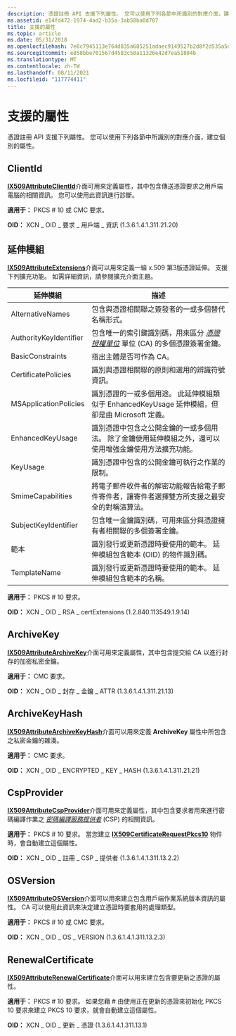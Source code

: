 ```yaml
---
description: 憑證註冊 API 支援下列屬性。 您可以使用下列各節中所識別的對應介面，建立個別的屬性。
ms.assetid: e14fd472-1974-4ad2-b35a-3ab58ba0d707
title: 支援的屬性
ms.topic: article
ms.date: 05/31/2018
ms.openlocfilehash: 7e8c7945113e764d835a685251adaec9149527b2d8f2d535a5dd24f26a5623bf
ms.sourcegitcommit: e858bbe701567d4583c50a11326e42d7ea51804b
ms.translationtype: MT
ms.contentlocale: zh-TW
ms.lasthandoff: 08/11/2021
ms.locfileid: "117774411"
---
```

# <a name="supported-attributes"></a>支援的屬性

憑證註冊 API 支援下列屬性。 您可以使用下列各節中所識別的對應介面，建立個別的屬性。

## <a name="clientid"></a>ClientId

[**IX509AttributeClientId**](/windows/desktop/api/CertEnroll/nn-certenroll-ix509attributeclientid)介面可用來定義屬性，其中包含傳送憑證要求之用戶端電腦的相關資訊。 您可以使用此資訊進行診斷。

**適用于：** PKCS \# 10 或 CMC 要求。

**OID：** XCN \_ OID \_ 要求 \_ 用戶端 \_ 資訊 (1.3.6.1.4.1.311.21.20) 

## <a name="extensions"></a>延伸模組

[**IX509AttributeExtensions**](/windows/desktop/api/CertEnroll/nn-certenroll-ix509attributeextensions)介面可以用來定義一組 x.509 第3版憑證延伸。 支援下列擴充功能。 如需詳細資訊，請參閱擴充介面主題。



| 延伸模組              | 描述                                                                                                                                                                                                                      |
|------------------------|----------------------------------------------------------------------------------------------------------------------------------------------------------------------------------------------------------------------------------|
| AlternativeNames       | 包含與憑證相關聯之簽發者的一或多個替代名稱形式。                                                                                                                                       |
| AuthorityKeyIdentifier | 包含唯一的索引鍵識別碼，用來區分 [*憑證授權單位*](/windows/desktop/SecGloss/c-gly) 單位 (CA) 的多個憑證簽署金鑰。 |
| BasicConstraints       | 指出主體是否可作為 CA。                                                                                                                                                                                   |
| CertificatePolicies    | 識別與憑證相關聯的原則和選用的辨識符號資訊。                                                                                                                                      |
| MSApplicationPolicies  | 識別憑證的一或多個用途。 此延伸模組類似于 EnhancedKeyUsage 延伸模組，但卻是由 Microsoft 定義。                                                                                           |
| EnhancedKeyUsage       | 識別憑證中包含之公開金鑰的一或多個用法。 除了金鑰使用延伸模組之外，還可以使用增強金鑰使用方法擴充功能。                                                  |
| KeyUsage               | 識別憑證中包含的公開金鑰可執行之作業的限制。                                                                                                                  |
| SmimeCapabilities      | 將電子郵件收件者的解密功能報告給電子郵件寄件者，讓寄件者選擇雙方所支援之最安全的對稱演算法。                                                      |
| SubjectKeyIdentifier   | 包含唯一金鑰識別碼，可用來區分與憑證擁有者相關聯的多個簽署金鑰。                                                                                          |
| 範本               | 識別發行或更新憑證時要使用的範本。 延伸模組包含範本 (OID) 的物件識別碼。                                                                                       |
| TemplateName           | 識別發行或更新憑證時要使用的範本。 延伸模組包含範本的名稱。                                                                                                          |



 

**適用于：** PKCS \# 10 要求。

**OID：** XCN \_ OID \_ RSA \_ certExtensions (1.2.840.113549.1.9.14) 

## <a name="archivekey"></a>ArchiveKey

[**IX509AttributeArchiveKey**](/windows/desktop/api/CertEnroll/nn-certenroll-ix509attributearchivekey)介面可用來定義屬性，其中包含提交給 CA 以進行封存的加密私密金鑰。

**適用于：** CMC 要求。

**OID：** XCN \_ OID \_ 封存 \_ 金鑰 \_ ATTR (1.3.6.1.4.1.311.21.13) 

## <a name="archivekeyhash"></a>ArchiveKeyHash

[**IX509AttributeArchiveKeyHash**](/windows/desktop/api/CertEnroll/nn-certenroll-ix509attributearchivekeyhash)介面可以用來定義 **ArchiveKey** 屬性中所包含之私密金鑰的雜湊。

**適用于：** CMC 要求。

**OID：** XCN \_ OID \_ ENCRYPTED \_ KEY \_ HASH (1.3.6.1.4.1.311.21.21) 

## <a name="cspprovider"></a>CspProvider

[**IX509AttributeCspProvider**](/windows/desktop/api/CertEnroll/nn-certenroll-ix509attributecspprovider)介面可用來定義屬性，其中包含要求者用來進行密碼編譯作業之 [*密碼編譯服務提供者*](/windows/desktop/SecGloss/c-gly) (CSP) 的相關資訊。

**適用于：** PKCS \# 10 要求。 當您建立 [**IX509CertificateRequestPkcs10**](/windows/desktop/api/CertEnroll/nn-certenroll-ix509certificaterequestpkcs10) 物件時，會自動建立這個屬性。

**OID：** XCN \_ OID \_ 註冊 \_ CSP \_ 提供者 (1.3.6.1.4.1.311.13.2.2) 

## <a name="osversion"></a>OSVersion

[**IX509AttributeOSVersion**](/windows/desktop/api/CertEnroll/nn-certenroll-ix509attributeosversion)介面可以用來建立包含用戶端作業系統版本資訊的屬性。 CA 可以使用此資訊來決定建立憑證時要套用的處理類型。

**適用于：** PKCS \# 10 或 CMC 要求。

**OID：** XCN \_ OID \_ OS \_ VERSION (1.3.6.1.4.1.311.13.2.3) 

## <a name="renewalcertificate"></a>RenewalCertificate

[**IX509AttributeRenewalCertificate**](/windows/desktop/api/CertEnroll/nn-certenroll-ix509attributerenewalcertificate)介面可以用來建立包含要更新之憑證的屬性。

**適用于：** PKCS \# 10 要求。 如果您藉 \# 由使用正在更新的憑證來初始化 PKCS 10 要求來建立 PKCS 10 要求，就會自動建立這個屬性。

**OID：** XCN \_ OID \_ 更新 \_ 憑證 (1.3.6.1.4.1.311.13.1) 

 

 
